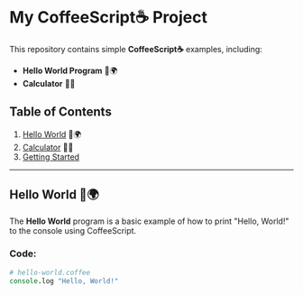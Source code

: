 # My CoffeeScript☕ Project

This repository contains simple **CoffeeScript☕** examples, including:
- **Hello World Program** 👋🌍
- **Calculator** 🔢🧮

## Table of Contents
1. [Hello World](#hello-world) 👋🌍
2. [Calculator](#calculator) 🔢🧮
3. [Getting Started](#getting-started)


---

## Hello World 👋🌍

The **Hello World** program is a basic example of how to print "Hello, World!" to the console using CoffeeScript.

### Code:
```coffeescript
# hello-world.coffee
console.log "Hello, World!"
